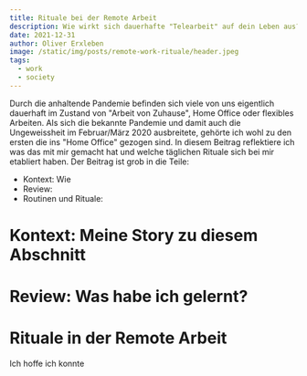 ```yaml
---
title: Rituale bei der Remote Arbeit
description: Wie wirkt sich dauerhafte "Telearbeit" auf dein Leben aus? 
date: 2021-12-31
author: Oliver Erxleben
image: /static/img/posts/remote-work-rituale/header.jpeg
tags:
  - work
  - society
---
```


Durch die anhaltende Pandemie befinden sich viele von uns eigentlich dauerhaft im Zustand von "Arbeit von Zuhause", Home Office oder flexibles Arbeiten. Als sich die bekannte Pandemie und damit auch die Ungeweissheit im Februar/März 2020 ausbreitete, gehörte ich wohl zu den ersten die ins "Home Office" gezogen sind. In diesem Beitrag reflektiere ich was das mit mir gemacht hat und welche täglichen Rituale sich bei mir etabliert haben. Der Beitrag ist grob in die Teile: 

* Kontext: Wie 
* Review:
* Routinen und Rituale: 

# Kontext: Meine Story zu diesem Abschnitt


# Review: Was habe ich gelernt?


# Rituale in der Remote Arbeit


Ich hoffe ich konnte